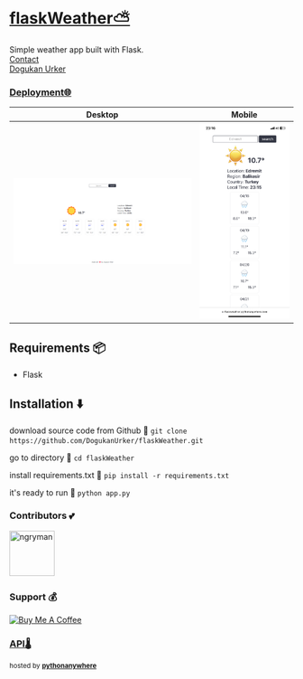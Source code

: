 # [flaskWeather⛅](https://dogukanurker.com/flaskweather)

Simple weather app built with Flask.
<br/>
[Contact](mailto:dogukanurker@icloud.com)<br/>
[Dogukan Urker](https://dogukanurker.com)
### **[Deployment🌐](https://flaskweather.pythonanywhere.com/)**<br/>

|              Desktop               |              Mobile              |
| :--------------------------------: | :------------------------------: |
| ![appDesktop](/images/desktop.png) | ![appMobile](/images/mobile.png) |

## Requirements 📦

- Flask

## Installation ⬇️

download source code from Github 💾
`git clone https://github.com/DogukanUrker/flaskWeather.git`

go to directory 📁
`cd flaskWeather`

install requirements.txt 🔽
`pip install -r requirements.txt`

it's ready to run 🎉
`python app.py`

### Contributors 💕

<a href="https://github.com/dogukanurker"><img src="https://avatars.githubusercontent.com/u/62756402" title="ngryman" width="80" height="80"></a>

### Support 💰

<a href="https://dogukanurker.com/donate" target="_blank"><img src="https://cdn.buymeacoffee.com/buttons/v2/arial-red.png" alt="Buy Me A Coffee" style="height: 60px !important;width: 217px !important;" ></a>

### [API🌡️](https://www.weatherapi.com/)

<sup>hosted by **[pythonanywhere](https://www.pythonanywhere.com/)**</sup>
